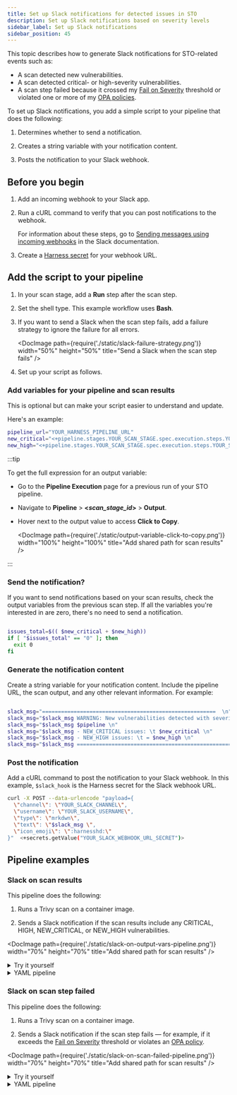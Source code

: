 ```yaml
---
title: Set up Slack notifications for detected issues in STO
description: Set up Slack notifications based on severity levels
sidebar_label: Set up Slack notifications
sidebar_position: 45
---
```


This topic describes how to generate Slack notifications for STO-related events such as:

- A scan detected new vulnerabilities.
- A scan detected critical- or high-severity vulnerabilities.
- A scan step failed because it crossed my [Fail on Severity](/docs/security-testing-orchestration/get-started/key-concepts/fail-pipelines-by-severity) threshold or violated one or more of my [OPA policies](/docs/security-testing-orchestration/use-sto/stop-builds-based-on-scan-results/stop-pipelines-using-opa). 

To set up Slack notifications, you add a simple script to your pipeline that does the following:

1) Determines whether to send a notification.

2. Creates a string variable with your notification content.

3. Posts the notification to your Slack webhook. 


## Before you begin

1. Add an incoming webhook to your Slack app.

2. Run a cURL command to verify that you can post notifications to the webhook. 

   For information about these steps, go to [Sending messages using incoming webhooks](https://api.slack.com/messaging/webhooks) in the Slack documentation.

3. Create a [Harness secret](/docs/platform/secrets/add-use-text-secrets/) for your webhook URL. 

## Add the script to your pipeline

1. In your scan stage, add a **Run** step after the scan step. 

2. Set the shell type. This example workflow uses **Bash**.

3. If you want to send a Slack when the scan step fails, add a failure strategy to ignore the failure for all errors. 

    <DocImage path={require('./static/slack-failure-strategy.png')} width="50%" height="50%" title="Send a Slack when the scan step fails" /> 
  
4. Set up your script as follows.

### Add variables for your pipeline and scan results

This is optional but can make your script easier to understand and update. 

Here's an  example:

```bash
pipeline_url="YOUR_HARNESS_PIPELINE_URL"
new_critical="<+pipeline.stages.YOUR_SCAN_STAGE.spec.execution.steps.YOUR_SCAN_STEP.output.outputVariables.NEW_CRITICAL>"
new_high="<+pipeline.stages.YOUR_SCAN_STAGE.spec.execution.steps.YOUR_SCAN_STEP.output.outputVariables.NEW_HIGH>"

```

:::tip

To get the full expression for an output variable:

- Go to the **Pipeline Execution** page for a previous run of your STO pipeline. 

- Navigate to <b>Pipeline</b> &gt; <b>&lt;_scan_stage_id_&gt;</b> &gt; <b>Output</b>.

- Hover next to the output value to access **Click to Copy**.

  <DocImage path={require('./static/output-variable-click-to-copy.png')} width="100%" height="100%" title="Add shared path for scan results" /> 

:::

### Send the notification? 

If you want to send notifications based on your scan results, check the output variables from the previous scan step. If all the variables you're interested in are zero, there's no need to send a notification.

```bash

issues_total=$(( $new_critical + $new_high))
if [ "$issues_total" == "0" ]; then
  exit 0
fi

```

### Generate the notification content

Create a string variable for your notification content. Include the pipeline URL, the scan output, and any other relevant information. For example:

```bash

slack_msg="=======================================================  \n"
slack_msg="$slack_msg WARNING: New vulnerabilities detected with severity CRITICAL or HIGH. \n"
slack_msg="$slack_msg $pipeline \n"
slack_msg="$slack_msg - NEW_CRITICAL issues: \t $new_critical \n"
slack_msg="$slack_msg - NEW_HIGH issues: \t = $new_high \n"
slack_msg="$slack_msg =======================================================  \n"

```

### Post the notification

Add a cURL command to post the notification to your Slack webhook. In this example, `$slack_hook` is the Harness secret for the Slack webhook URL.

```bash
curl -X POST --data-urlencode "payload={
  \"channel\": \"YOUR_SLACK_CHANNEL\",
  \"username\": \"YOUR_SLACK_USERNAME\",
  \"type\": \"mrkdwn\",
  \"text\": \"$slack_msg \",
  \"icon_emoji\": \":harnesshd:\"
}"  <+secrets.getValue("YOUR_SLACK_WEBHOOK_URL_SECRET")>
```

## Pipeline examples

### Slack on scan results

This pipeline does the following:

1. Runs a Trivy scan on a container image.

2. Sends a Slack notification if the scan results include any CRITICAL, HIGH, NEW_CRITICAL, or NEW_HIGH vulnerabilities. 

<DocImage path={require('./static/slack-on-output-vars-pipeline.png')} width="70%" height="70%" title="Add shared path for scan results" /> 

<details>

<summary>Try it yourself</summary>

To run this pipeline yourself:

1. Do the steps in [Before you begin](#before-you-begin).

2. Create a new Harness pipeline.

3. Select the YAML view and copy/paste the YAML pipeline below. 

4. Update the following placeholders: 

   - `YOUR_HARNESS_PIPELINE_URL`
   - `YOUR_SLACK_CHANNEL`
   - `YOUR_SLACK_USERNAME`
   - `YOUR_SLACK_WEBHOOK_URL_SECRET` 

5. Save and run the pipeline. 

</details>

<details>

<summary>YAML pipeline</summary>

```yaml

pipeline:
  identifier: slack_on_output_vars
  name: slack_on_output_vars
  projectIdentifier: default
  orgIdentifier: default
  tags: {}
  stages:
    - stage:
        name: container_scan_stage
        identifier: container_scan_stage
        description: ""
        type: CI
        spec:
          cloneCodebase: false
          platform:
            os: Linux
            arch: Amd64
          runtime:
            type: Cloud
            spec: {}
          execution:
            steps:
              - step:
                  type: AquaTrivy
                  name: run_trivy_scan
                  identifier: run_trivy_scan
                  spec:
                    mode: orchestration
                    config: default
                    target:
                      type: container
                      detection: auto
                    advanced:
                      log:
                        level: info
                      fail_on_severity: none
                    privileged: true
                    image:
                      type: docker_v2
                      name: <+input>
                      tag: <+input>
                    sbom:
                      generate: true
                      format: spdx-json
              - step:
                  type: Run
                  name: send_slack_on_output_vars
                  identifier: send_slack_on_output_vars
                  spec:
                    shell: Sh
                    command: |
                      
                      # 1. Create your variables.
                      # -------------------------------------------------------
                      critical="<+pipeline.stages.container_scan_stage.spec.execution.steps.run_trivy_scan.output.outputVariables.CRITICAL>"
                      high="<+pipeline.stages.container_scan_stage.spec.execution.steps.run_trivy_scan.output.outputVariables.HIGH>"
                      new_critical="<+pipeline.stages.container_scan_stage.spec.execution.steps.run_trivy_scan.output.outputVariables.NEW_CRITICAL>"
                      new_high="<+pipeline.stages.container_scan_stage.spec.execution.steps.run_trivy_scan.output.outputVariables.NEW_HIGH>"
                      pipeline="YOUR_HARNESS_PIPELINE_URL"

                      # 2. If all the variables == 0, exit.
                      # -------------------------------------------------------
                      # Get the total # of issues. If the total is 0, exit without sending a notification
                      issues_total=$(($critical + $new_critical + $high + $new_high))
                      echo "issues_total = $issues_total"
                      if [ "$issues_total" == "0" ]; then
                        exit 0
                      fi

                      # 3. Create your notification content. 
                      # ---------------------------------------------------------
                      slack_msg="=======================================================  \n"
                      slack_msg="$slack_msg WARNING: Issues detected with severity CRITICAL or HIGH. \n"
                      slack_msg="$slack_msg $pipeline \n"
                      slack_msg="$slack_msg - CRITICAL issues: \t $critical \n"
                      slack_msg="$slack_msg - NEW_CRITICAL issues: \t $new_critical \n"
                      slack_msg="$slack_msg - HIGH issues: \t = $high \n"
                      slack_msg="$slack_msg - NEW_HIGH issues: \t = $new_high \n"
                      slack_msg="$slack_msg =======================================================  \n"

                      echo "SLACK MESSAGE: \N $slack_msg"

                      # 4. POST the notification. 
                      # ---------------------------------------------------------
                      curl -X POST --data-urlencode "payload={
                        \"channel\": \"YOUR_SLACK_CHANNEL\",
                        \"username\": \"YOUR_SLACK_USERNAME\",
                        \"type\": \"mrkdwn\",
                        \"text\": \" $slack_msg \",
                        \"icon_emoji\": \":harnesshd:\"
                      }" <+secrets.getValue("YOUR_SLACK_WEBHOOK_URL_SECRET")>
          caching:
            enabled: false
            paths: []

```

</details>

### Slack on scan step failed

This pipeline does the following:

1. Runs a Trivy scan on a container image.

2. Sends a Slack notification if the scan step fails — for example, if it exceeds the [Fail on Severity](/docs/security-testing-orchestration/get-started/key-concepts/fail-pipelines-by-severity) threshold or violates an [OPA policy](/docs/security-testing-orchestration/use-sto/stop-builds-based-on-scan-results/stop-pipelines-using-opa). 

<DocImage path={require('./static/slack-on-scan-failed-pipeline.png')} width="70%" height="70%" title="Add shared path for scan results" /> 

<details>

<summary>Try it yourself</summary>

To run this pipeline yourself:

1. Do the steps in [Before you begin](#before-you-begin).

2. Create a new Harness pipeline.

3. Select the YAML view and copy/paste the YAML pipeline below. 

4. Update the following placeholders: 

   - `YOUR_HARNESS_PIPELINE_URL`
   - `YOUR_SLACK_CHANNEL`
   - `YOUR_SLACK_USERNAME`
   - `YOUR_SLACK_WEBHOOK_URL_SECRET` 

5. Save and run the pipeline. 

</details>

<details>

<summary>YAML pipeline</summary>

```yaml

pipeline:
  identifier: slack_on_scan_failed_test_1
  name: slack_on_scan_failed_test_1
  projectIdentifier: default
  orgIdentifier: default
  tags: {}
  stages:
    - stage:
        name: container_scan_stage
        identifier: container_scan_stage
        description: ""
        type: CI
        spec:
          cloneCodebase: false
          platform:
            os: Linux
            arch: Amd64
          runtime:
            type: Cloud
            spec: {}
          execution:
            steps:
              - step:
                  type: AquaTrivy
                  name: trivy_scan_step
                  identifier: trivy_scan_step
                  spec:
                    mode: orchestration
                    config: default
                    target:
                      type: container
                      detection: auto
                    advanced:
                      log:
                        level: info
                      fail_on_severity: medium
                    privileged: true
                    image:
                      type: docker_v2
                      name: <+input>
                      tag: <+input>
              - step:
                  type: Run
                  name: send_slack_on_scan_failed
                  identifier: send_slack_on_scan_failed
                  spec:
                    shell: Bash
                    command: |
                      
                      # 1. Create your variables.
                      # -------------------------------------------------------
                      critical="<+pipeline.stages.container_scan_stage.spec.execution.steps.trivy_scan_step.output.outputVariables.CRITICAL>"
                      high="<+pipeline.stages.container_scan_stage.spec.execution.steps.trivy_scan_step.output.outputVariables.HIGH>"
                      new_critical="<+pipeline.stages.container_scan_stage.spec.execution.steps.trivy_scan_step.output.outputVariables.NEW_CRITICAL>"
                      new_high="<+pipeline.stages.container_scan_stage.spec.execution.steps.trivy_scan_step.output.outputVariables.NEW_HIGH>"
                      pipeline="YOUR_HARNESS_PIPELINE_URL"

                      
                      # 2. Generate the output message.
                      # -------------------------------------------------------
                      slack_msg="=======================================================  \n"
                      slack_msg="$slack_msg ERROR: Scan step failed. \n"
                      slack_msg="$slack_msg $pipeline \n"
                      slack_msg="$slack_msg - CRITICAL issues: \t $critical \n"
                      slack_msg="$slack_msg - NEW_CRITICAL issues: \t $new_critical \n"
                      slack_msg="$slack_msg - HIGH issues: \t = $high \n"
                      slack_msg="$slack_msg - NEW_HIGH issues: \t = $new_high \n"
                      slack_msg="$slack_msg =======================================================  \n"



                      # 3. POST the Slack notification.
                      # -------------------------------------------------------
                      curl -X POST --data-urlencode "payload={
                        \"channel\": \"YOUR_SLACK_CHANNEL\",
                        \"username\": \"YOUR_SLACK_USERNAME\",
                        \"type\": \"mrkdwn\",
                        \"text\": \" $slack_msg \",
                        \"icon_emoji\": \":harnesshd:\"
                      }" <+secrets.getValue("YOUR_SLACK_WEBHOOK_URL_SECRET")>
                  failureStrategies:
                    - onFailure:
                        errors:
                          - AllErrors
                        action:
                          type: Ignore
                  when:
                    stageStatus: Failure
          caching:
            enabled: false
            paths: []
    - stage:
        name: echo_on_previous_stage_not_failing
        identifier: echo_on_previous_stage_not_failing
        description: ""
        type: Custom
        spec:
          execution:
            steps:
              - step:
                  type: ShellScript
                  name: echo_msg
                  identifier: echo_msg
                  spec:
                    shell: Bash
                    executionTarget: {}
                    source:
                      type: Inline
                      spec:
                        script: echo "Hello, you will only see this if the previus stage didn't fail."
                    environmentVariables: []
                    outputVariables: []
                  timeout: 10m
        tags: {}



```

</details>